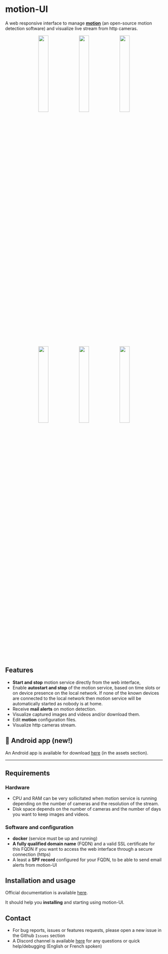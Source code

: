 # motion-UI

A web responsive interface to manage <a href="https://motion-project.github.io/"><b>motion</b></a> (an open-source motion detection software) and visualize live stream from http cameras.

<div align="center">
    <img src="https://github.com/lbr38/motion-UI/assets/54670129/fb0f78f3-10f6-45ef-8e9a-2ce119795493" width=25% align="top">
    <img src="https://github.com/lbr38/motion-UI/assets/54670129/3fadc296-4e51-48d1-9454-f956e43f3ec7" width=25% align="top">
    <img src="https://github.com/lbr38/motion-UI/assets/54670129/fcd1f4d6-b80d-43e3-8cf0-f09abe9f0e37" width=25% align="top">
</div>
<br>
<div align="center">
    <img src="https://github.com/lbr38/motion-UI/assets/54670129/e4194032-8163-4944-bc9d-4783018054cf" width=25% align="top">
    <img src="https://github.com/lbr38/motion-UI/assets/54670129/6c1e40d7-950f-4593-9243-5ec4be81e1ea" width=25% align="top">
    <img src="https://github.com/lbr38/motion-UI/assets/54670129/28a7d13e-4001-4bd0-822d-2e9b83374cc8" width=25% align="top">
</div>

<br>

## Features

- **Start and stop** motion service directly from the web interface,
- Enable **autostart and stop** of the motion service, based on time slots or on device presence on the local network. If none of the known devices are connected to the local network then motion service will be automatically started as nobody is at home.
- Receive **mail alerts** on motion detection.
- Visualize captured images and videos and/or download them.
- Edit **motion** configuration files.
- Visualize http cameras stream.

## 📱 Android app (new!)

An Android app is available for download <a href="https://github.com/lbr38/motion-UI/releases/tag/android-1.0">here</a> (in the assets section).

<hr>


## Requirements

### Hardware

- CPU and RAM can be very sollicitated when motion service is running depending on the number of cameras and the resolution of the stream.
- Disk space depends on the number of cameras and the number of days you want to keep images and videos.

### Software and configuration

- **docker** (service must be up and running)
- **A fully qualified domain name** (FQDN) and a valid SSL certificate for this FQDN if you want to access the web interface through a secure connection (https)
- A least a **SPF record** configured for your FQDN, to be able to send email alerts from motion-UI

## Installation and usage

Official documentation is available <a href="https://github.com/lbr38/motion-UI/wiki">here</a>.

It should help you **installing** and starting using motion-UI.

## Contact

- For bug reports, issues or features requests, please open a new issue in the Github ``Issues`` section
- A Discord channel is available <a href="https://discord.gg/Dn8FurvWfX">here</a> for any questions or quick help/debugging (English or French spoken)
